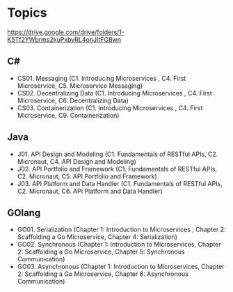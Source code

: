 
# Topics

https://drive.google.com/drive/folders/1-K5Tf2YWbrms2kuPxbvRL4onJItFGBwn   
  
## C#
- CS01. Messaging (C1. Introducing Microservices , C4. First Microservice, C5. Microservice Messaging)
- CS02. Decentralizing Data (C1. Introducing Microservices , C4. First Microservice, C6. Decentralizing Data)
- CS03. Containerization (C1. Introducing Microservices , C4. First Microservice, C9. Containerization)

## Java 
- J01. API Design and Modeling (C1. Fundamentals of RESTful APIs, C2. Micronaut, C4. API Design and Modeling)
- J02. API Portfolio and Framework (C1. Fundamentals of RESTful APIs, C2. Micronaut, C5. API Portfolio and Framework)
- J03. API Platform and Data Handler (C1. Fundamentals of RESTful APIs, C2. Micronaut, C6. API Platform and Data Handler)

## GOlang
- GO01. Serialization (Chapter 1: Introduction to Microservices , Chapter 2: Scaffolding a Go Microservice, Chapter 4: Serialization)
- GO02. Synchronous (Chapter 1: Introduction to Microservices, Chapter 2: Scaffolding a Go Microservice, Chapter 5: Synchronous Communication)
- GO03. Asynchronous (Chapter 1: Introduction to Microservices, Chapter 2: Scaffolding a Go Microservice, Chapter 6: Asynchronous Communication)
  
